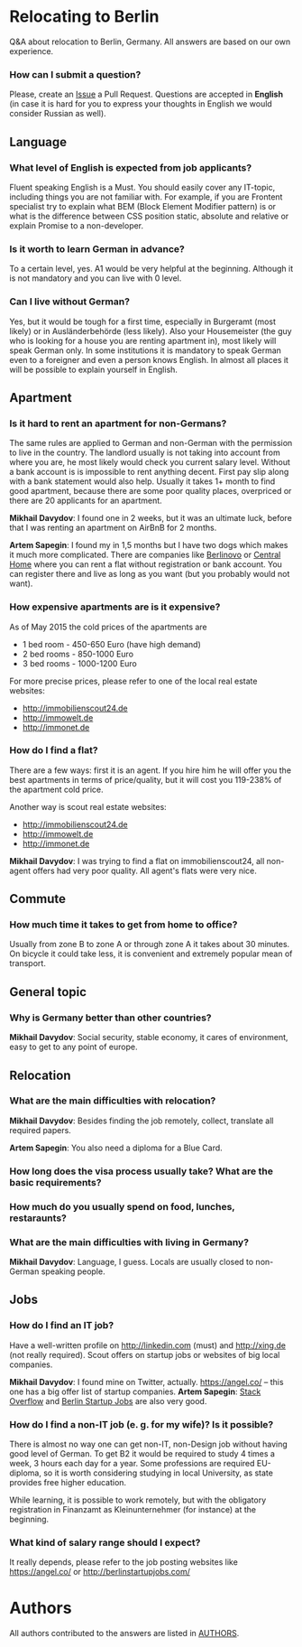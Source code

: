# Relocating to Berlin

Q&amp;A about relocation to Berlin, Germany. All answers are based on our own experience. 

### How can I submit a question?

Please, create an [Issue](https://github.com/azproduction/relocating-to-berlin/issues/new) a Pull Request. 
Questions are accepted in **English** (in case it is hard for you to express your thoughts in English we would consider Russian as well).
 
## Language

### What level of English is expected from job applicants?

Fluent speaking English is a Must. You should easily cover any IT-topic, including things you are not familiar with.
For example, if you are Frontent specialist try to explain what BEM (Block Element Modifier pattern) is or what is the
difference between CSS position static, absolute and relative or explain Promise to a non-developer.

### Is it worth to learn German in advance?

To a certain level, yes. A1 would be very helpful at the beginning. 
Although it is not mandatory and you can live with 0 level.  

### Can I live without German?

Yes, but it would be tough for a first time, especially in  Burgeramt (most likely) or in Ausländerbehörde (less likely).
Also your Housemeister (the guy who is looking for a house you are renting apartment in), most likely will speak German only.
In some institutions it is mandatory to speak German even to a foreigner and even a person knows English.
In almost all places it will be possible to explain yourself in English.

## Apartment

### Is it hard to rent an apartment for non-Germans? 

The same rules are applied to German and non-German with the permission to live in the country.
The landlord usually is not taking into account from where you are, he most likely would check you current salary level. 
Without a bank account is is impossible to rent anything decent. First pay slip along with a bank statement would also help.
Usually it takes 1+ month to find good apartment, because there are some poor quality places, overpriced or there are
20 applicants for an apartment.

**Mikhail Davydov**: I found one in 2 weeks, but it was an ultimate luck, before that I was renting an apartment on AirBnB 
for 2 months.

**Artem Sapegin**: I found my in 1,5 months but I have two dogs which makes it much more complicated. There are companies like [Berlinovo](https://www.berlinovo.de/en) or [Central Home](https://www.central-home.de/en/home/) where you can rent a flat without registration or bank account. You can register there and live as long as you want (but you probably would not want).

### How expensive apartments are is it expensive?

As of May 2015 the cold prices of the apartments are

 * 1 bed room - 450-650 Euro (have high demand)
 * 2 bed rooms - 850-1000 Euro
 * 3 bed rooms - 1000-1200 Euro
 
For more precise prices, please refer to one of the local real estate websites:

 * http://immobilienscout24.de
 * http://immowelt.de
 * http://immonet.de

### How do I find a flat?

There are a few ways: first it is an agent. If you hire him he will offer you the best apartments in terms of price/quality,
but it will cost you 119-238% of the apartment cold price.

Another way is scout real estate websites:

 * http://immobilienscout24.de
 * http://immowelt.de
 * http://immonet.de
 
**Mikhail Davydov**: I was trying to find a flat on immobilienscout24, all non-agent offers had very poor quality. All agent's flats were very nice.

## Commute

### How much time it takes to get from home to office?

Usually from zone B to zone A or through zone A it takes about 30 minutes. 
On bicycle it could take less, it is convenient  and extremely popular mean of transport.

## General topic

### Why is Germany better than other countries?

**Mikhail Davydov**: Social security, stable economy, it cares of environment, easy to get to any point of europe. 

## Relocation

### What are the main difficulties with relocation?

**Mikhail Davydov**: Besides finding the job remotely, collect, translate all required papers. 

**Artem Sapegin**: You also need a diploma for a Blue Card.

### How long does the visa process usually take? What are the basic requirements?

### How much do you usually spend on food, lunches, restaraunts?

### What are the main difficulties with living in Germany?

**Mikhail Davydov**: Language, I guess. Locals are usually closed to non-German speaking people.

## Jobs

### How do I find an IT job?

Have a well-written profile on http://linkedin.com (must) and http://xing.de (not really required). 
Scout offers on startup jobs or websites of big local companies.

**Mikhail Davydov**: I found mine on Twitter, actually. https://angel.co/ – this one has a big offer list of startup companies.
**Artem Sapegin**: [Stack Overflow](http://careers.stackoverflow.com/cities/berlin) and [Berlin Startup Jobs](http://berlinstartupjobs.com/) are also very good.

### How do I find a non-IT job (e. g. for my wife)? Is it possible?

There is almost no way one can get non-IT, non-Design job without having good level of German. 
To get B2 it would be required to study 4 times a week, 3 hours each day for a year. 
Some professions are required EU-diploma, so it is worth considering studying in local University, 
as state provides free higher education. 

While learning, it is possible to work remotely, but with the obligatory registration 
in Finanzamt as Kleinunternehmer (for instance) at the beginning.

### What kind of salary range should I expect? 

It really depends, please refer to the job posting websites like https://angel.co/ or http://berlinstartupjobs.com/

# Authors

All authors contributed to the answers are listed in [AUTHORS](AUTHORS).
